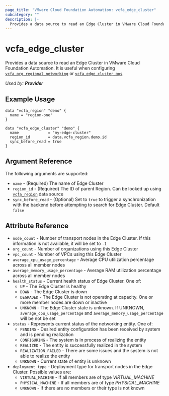 ```yaml
---
page_title: "VMware Cloud Foundation Automation: vcfa_edge_cluster"
subcategory: ""
description: |-
  Provides a data source to read an Edge Cluster in VMware Cloud Foundation Automation.
---
```


# vcfa_edge_cluster

Provides a data source to read an Edge Cluster in VMware Cloud Foundation Automation. It is useful when configuring
[`vcfa_org_regional_networking`](/providers/vmware/vcfa/latest/docs/resources/org_regional_networking) or
[`vcfa_edge_cluster_qos`](/providers/vmware/vcfa/latest/docs/resources/edge_cluster_qos).

_Used by: **Provider**_

## Example Usage

```hcl
data "vcfa_region" "demo" {
  name = "region-one"
}

data "vcfa_edge_cluster" "demo" {
  name             = "my-edge-cluster"
  region_id        = data.vcfa_region.demo.id
  sync_before_read = true
}
```

## Argument Reference

The following arguments are supported:

- `name` - (Required) The name of Edge Cluster
- `region_id` - (Required) The ID of parent Region. Can be looked up using
  [`vcfa_region`](/providers/vmware/vcfa/latest/docs/data-sources/region) data source
- `sync_before_read` - (Optional) Set to `true` to trigger a synchronization with the backend before attempting to search for Edge
  Cluster. Default `false`

## Attribute Reference

- `node_count` - Number of transport nodes in the Edge Cluster. If this information is not
  available, it will be set to `-1`
- `org_count` - Number of organizations using this Edge Cluster
- `vpc_count` - Number of VPCs using this Edge Cluster
- `average_cpu_usage_percentage` - Average CPU utilization percentage across all member nodes
- `average_memory_usage_percentage` - Average RAM utilization percentage across all member nodes
- `health_status` - Current health status of Edge Cluster. One of:
  - `UP` - The Edge Cluster is healthy
  - `DOWN` - The Edge Cluster is down
  - `DEGRADED` - The Edge Cluster is not operating at capacity. One or more member nodes are down or inactive
  - `UNKNOWN` - The Edge Cluster state is unknown. If UNKNOWN, `average_cpu_usage_percentage` and `average_memory_usage_percentage` will be not be set
- `status` - Represents current status of the networking entity. One of:
  - `PENDING` - Desired entity configuration has been received by system and is pending realization
  - `CONFIGURING` - The system is in process of realizing the entity
  - `REALIZED` - The entity is successfully realized in the system
  - `REALIZATION_FAILED` - There are some issues and the system is not able to realize the entity
  - `UNKNOWN` - Current state of entity is unknown
- `deployment_type` - Deployment type for transport nodes in the Edge Cluster. Possible values are:
  - `VIRTUAL_MACHINE` - If all members are of type _VIRTUAL_MACHINE_
  - `PHYSICAL_MACHINE` - If all members are of type _PHYSICAL_MACHINE_
  - `UNKNOWN` - If there are no members or their type is not known
